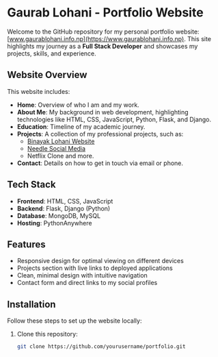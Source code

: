 # Gaurab Lohani - Portfolio Website

Welcome to the GitHub repository for my personal portfolio website: [www.gaurablohani.info.np](https://www.gaurablohani.info.np). This site highlights my journey as a **Full Stack Developer** and showcases my projects, skills, and experience.

## Website Overview

This website includes:
- **Home**: Overview of who I am and my work.
- **About Me**: My background in web development, highlighting technologies like HTML, CSS, JavaScript, Python, Flask, and Django.
- **Education**: Timeline of my academic journey.
- **Projects**: A collection of my professional projects, such as:
  - [Binayak Lohani Website](https://www.binayaklohani.com.np)
  - [Needle Social Media](https://needle.pythonanywhere.com)
  - Netflix Clone and more.
- **Contact**: Details on how to get in touch via email or phone.

## Tech Stack

- **Frontend**: HTML, CSS, JavaScript
- **Backend**: Flask, Django (Python)
- **Database**: MongoDB, MySQL
- **Hosting**: PythonAnywhere

## Features

- Responsive design for optimal viewing on different devices
- Projects section with live links to deployed applications
- Clean, minimal design with intuitive navigation
- Contact form and direct links to my social profiles

## Installation

Follow these steps to set up the website locally:

1. Clone this repository:

   ```bash
   git clone https://github.com/yourusername/portfolio.git 

 
